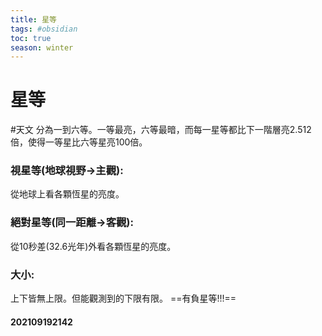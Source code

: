```yaml
---
title: 星等
tags: #obsidian 
toc: true
season: winter
---
```

# 星等
#天文
分為一到六等。一等最亮，六等最暗，而每一星等都比下一階層亮2.512倍，使得一等星比六等星亮100倍。
### 視星等(地球視野->主觀):
從地球上看各顆恆星的亮度。
### 絕對星等(同一距離->客觀):
從10秒差(32.6光年)外看各顆恆星的亮度。
### 大小:
上下皆無上限。但能觀測到的下限有限。
==有負星等!!!==
#### 202109192142